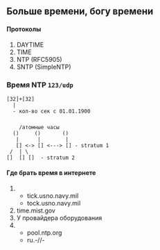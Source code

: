 ## Больше времени, богу времени

#### Протоколы
1. DAYTIME
1. TIME
1. NTP (RFC5905)
1. SNTP (SimpleNTP) 

### Время NTP `123/udp`
```
[32]+[32]
  |
  - кол-во сек с 01.01.1900
```

### 
```
    /атомные часы
  ()     ()       ()
   |      |        |
   [] <-> [] <---> [] - stratum 1
 /  | \
[]  [] []  - stratum 2
```

#### Где брать время в интернете
1. 
	* tick.usno.navy.mil
	* tock.usno.navy.mil
2. time.mist.gov
3. У провайдера оборудования
4. * pool.ntp.org
   * ru.-//-

